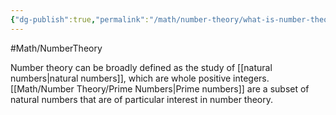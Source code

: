 ```yaml
---
{"dg-publish":true,"permalink":"/math/number-theory/what-is-number-theory/"}
---
```


#Math/NumberTheory 

Number theory can be broadly defined as the study of [[natural numbers\|natural numbers]], which are whole positive integers. [[Math/Number Theory/Prime Numbers\|Prime numbers]] are a subset of natural numbers that are of particular interest in number theory.